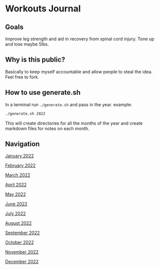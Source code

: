 # Workouts Journal

## Goals

Improve leg strength and aid in recovery from spinal cord injury. Tone up and lose maybe 5lbs.

## Why is this public?

Basically to keep myself accountable and allow people to steal the idea. Feel free to fork.

## How to use generate.sh

In a terminal run `./generate.sh` and pass in the year. example:

``` sh
./generate.sh 2022
```

This will create directories for all the months of the year and create markdown files for notes on each month.

## Navigation

[January 2022](January2022)

[February 2022](February2022)

[March 2022](March2022)

[April 2022](April2022)

[May 2022](May2022)

[June 2022](June2022)

[July 2022](July2022)

[August 2022](August2022)

[September 2022](September2022)

[October 2022](October2022)

[November 2022](November2022)

[December 2022](December2022)
